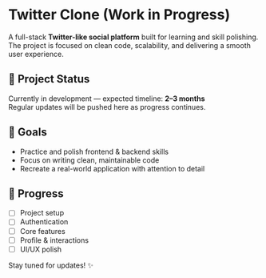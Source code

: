 # Twitter Clone (Work in Progress)

A full-stack **Twitter-like social platform** built for learning and skill polishing.  
The project is focused on clean code, scalability, and delivering a smooth user experience.  

## 📌 Project Status
Currently in development — expected timeline: **2–3 months**  
Regular updates will be pushed here as progress continues.  

## 🎯 Goals
- Practice and polish frontend & backend skills  
- Focus on writing clean, maintainable code  
- Recreate a real-world application with attention to detail  

## 🚀 Progress
- [ ] Project setup  
- [ ] Authentication  
- [ ] Core features  
- [ ] Profile & interactions  
- [ ] UI/UX polish  

Stay tuned for updates! ✨  
